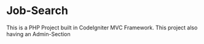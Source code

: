 # Job-Search
This is a PHP Project built in CodeIgniter MVC Framework.
This project also having an Admin-Section
